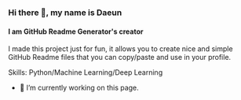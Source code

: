 ### Hi there 👋, my name is Daeun
#### I am GitHub Readme Generator's creator

I made this project just for fun, it allows you to create nice and simple GitHub Readme files that you can copy/paste and use in your profile.

Skills: Python/Machine Learning/Deep Learning

- 🔭 I’m currently working on this page. 




